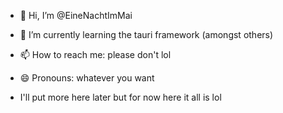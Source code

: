 - 👋 Hi, I’m @EineNachtImMai
- 🌱 I’m currently learning the tauri framework (amongst others)
- 📫 How to reach me: please don't lol
- 😄 Pronouns: whatever you want

- I'll put more here later but for now here it all is lol

<!---
EineNachtImMai/EineNachtImMai is a ✨ special ✨ repository because its `README.md` (this file) appears on your GitHub profile.
You can click the Preview link to take a look at your changes.
--->
